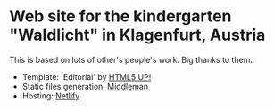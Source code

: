 # Web site for the kindergarten "Waldlicht" in Klagenfurt, Austria

This is based on lots of other's people's work. Big thanks to them.

* Template: 'Editorial' by [HTML5 UP!](https://html5up.net)
* Static files generation: [Middleman](https://middlemanapp.com)
* Hosting: [Netlify](https://www.netlify.com)
